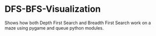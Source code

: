 # DFS-BFS-Visualization
Shows how both Depth First Search and Breadth First Search work on a maze using pygame and queue python modules.
